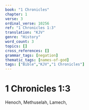 ```yaml
---
book: "1 Chronicles"
chapter: 1
verse: 3
ordinal_verse: 10256
ref: "1 Chronicles 1:3"
translation: "KJV"
genre: "History"
word_count: 3
topics: []
cross_references: []
grammar_tags: [negation]
thematic_tags: [names-of-god]
tags: ["Bible","KJV","1 Chronicles"]
---
```


# 1 Chronicles 1:3

Henoch, Methuselah, Lamech,
